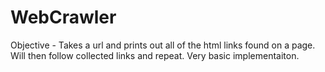 WebCrawler
==========

Objective - Takes a url and prints out all of the html links found on a page.  Will then follow collected links and repeat. 
Very basic implementaiton.
